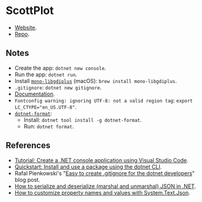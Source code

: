 # ScottPlot

- [Website](https://swharden.com/scottplot/).
- [Repo](https://github.com/scottplot/scottplot).

## Notes

- Create the app: `dotnet new console`.
- Run the app: `dotnet run`.
- Install [`mono-libgdiplus`](https://formulae.brew.sh/formula/mono-libgdiplus) (macOS): `brew install mono-libgdiplus`.
- `.gitignore`: `dotnet new gitignore`.
- [Documentation](https://swharden.com/scottplot/cookbooks/4.0.47/).
- `Fontconfig warning: ignoring UTF-8: not a valid region tag`: `export LC_CTYPE="en_US.UTF-8"`.
- [`dotnet-format`](https://github.com/dotnet/format):
  - Install: `dotnet tool install -g dotnet-format`.
  - Run: `dotnet format`.

## References

- [Tutorial: Create a .NET console application using Visual Studio Code](https://docs.microsoft.com/en-us/dotnet/core/tutorials/with-visual-studio-code).
- [Quickstart: Install and use a package using the dotnet CLI](https://docs.microsoft.com/en-us/nuget/quickstart/install-and-use-a-package-using-the-dotnet-cli).
- Rafal Pienkowski's "[Easy to create .gitignore for the dotnet developers](https://dev.to/rafalpienkowski/easy-to-create-gitignore-for-the-dotnet-developers-1h42)" blog post.
- [How to serialize and deserialize (marshal and unmarshal) JSON in .NET](https://docs.microsoft.com/en-us/dotnet/standard/serialization/system-text-json-how-to).
- [How to customize property names and values with System.Text.Json](https://docs.microsoft.com/en-us/dotnet/standard/serialization/system-text-json-customize-properties).
